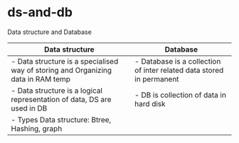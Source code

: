 # ds-and-db
Data structure and Database

|Data structure|Database|
| --- | --- |
|- Data structure is a specialised way of storing and Organizing data in RAM temp |- Database is a collection of inter related data stored in permanent|
|- Data structure is a logical representation of data, DS are used in DB |- DB is collection of data in hard disk |
|- Types Data structure: Btree, Hashing, graph||

